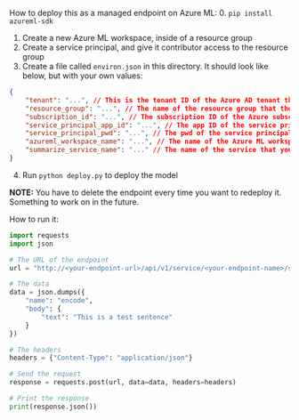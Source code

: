 How to deploy this as a managed endpoint on Azure ML:
0. `pip install azureml-sdk`
1. Create a new Azure ML workspace, inside of a resource group
2. Create a service principal, and give it contributor access to the resource group
3. Create a file called `environ.json` in this directory. It should look like below, but with your own values:

```json
{   
    "tenant": "...", // This is the tenant ID of the Azure AD tenant that the service principal is in
    "resource_group": "...", // The name of the resource group that the Azure ML workspace is in
    "subscription_id": "...", // The subscription ID of the Azure subscription that the resource group is in
    "service_principal_app_id": "...", // The app ID of the service principal
    "service_principal_pwd": "...", // The pwd of the service principal
    "azureml_workspace_name": "...", // The name of the Azure ML workspace
    "summarize_service_name": "..." // The name of the service that you want to deploy
}
```

4. Run `python deploy.py` to deploy the model

**NOTE:** You have to delete the endpoint every time you want to redeploy it. Something to work on in the future.

How to run it:

```python
import requests
import json

# The URL of the endpoint
url = "http://<your-endpoint-url>/api/v1/service/<your-endpoint-name>/score"

# The data
data = json.dumps({
    "name": "encode",
    "body": {
        "text": "This is a test sentence"
    }
})

# The headers
headers = {"Content-Type": "application/json"}

# Send the request
response = requests.post(url, data=data, headers=headers)

# Print the response
print(response.json())
```

